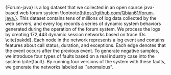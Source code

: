 {Forum-java} is a log dataset that we collected in an open source java-based web forum system \footnote{https://github.com/Qbian61/forum-java.}. This dataset contains tens of millions of log data collected by the web servers, and every log records a series of dynamic system behaviors generated during the operation of the forum system. We process the logs by creating 172,443 dynamic session networks based on trace IDs \cite{pakdd}. Each node in the network represents a log event and contains features about call status, duration, and exceptions. Each edge denotes that the event occurs after the previous event. To generate negative samples, we introduce four types of faults based on a real industry case into the system \cite{fault}. By running four versions of the system with these faults, we generate the networks labeled as ``anomalous".